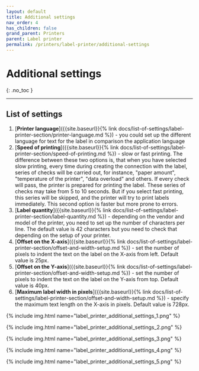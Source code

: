 ```yaml
---
layout: default
title: Additional settings
nav_order: 4
has_children: false
grand_parent: Printers
parent: Label printer
permalink: /printers/label-printer/additional-settings
---
```


# Additional settings
{: .no_toc }

---

## List of settings
1. [**Printer language**]({{site.baseurl}}{% link docs/list-of-settings/label-printer-section/printer-language.md %}) - you could set up the different language for text for the label in comparison the application language
1. [**Speed of printing**]({{site.baseurl}}{% link docs/list-of-settings/label-printer-section/speed-of-printing.md %}) - slow or fast printing. The difference between these two options is, that when you have selected slow printing, every time during creating the connection with the label, series of checks will be carried out, for instance, "paper amount", "temperature of the printer", "data overload" and others. If every check will pass, the printer is prepared for printing the label. These series of checks may take from 5 to 10 seconds. But if you select fast printing, this series will be skipped, and the printer will try to print labels immediately. This second option is faster but more prone to errors.
1. [**Label quantity**]({{site.baseurl}}{% link docs/list-of-settings/label-printer-section/label-quantity.md %}) - depending on the vendor and model of the printer, you need to set up the number of characters per line. The default value is 42 characters but you need to check that depending on the setup of your printer.
1. [**Offset on the X-axis**]({{site.baseurl}}{% link docs/list-of-settings/label-printer-section/offset-and-width-setup.md %}) - set the number of pixels to indent the text on the label on the X-axis from left. Default value is 25px.
1. [**Offset on the Y-axis**]({{site.baseurl}}{% link docs/list-of-settings/label-printer-section/offset-and-width-setup.md %}) - set the number of pixels to indent the text on the label on the Y-axis from top. Default value is 40px.
1. [**Maximum label width in pixels**]({{site.baseurl}}{% link docs/list-of-settings/label-printer-section/offset-and-width-setup.md %}) - specify the maximum text length on the X-axis in pixels. Default value is 728px.

{% include img.html name="label_printer_additional_settings_1.png" %}

{% include img.html name="label_printer_additional_settings_2.png" %}

{% include img.html name="label_printer_additional_settings_3.png" %}

{% include img.html name="label_printer_additional_settings_4.png" %}

{% include img.html name="label_printer_additional_settings_5.png" %}